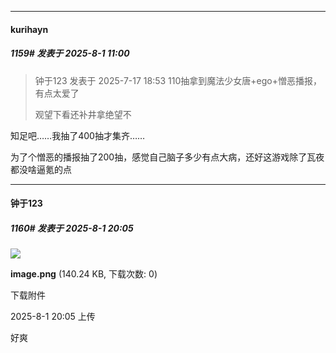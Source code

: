 ﻿
*****

####  kurihayn  
##### 1159#       发表于 2025-8-1 11:00

<blockquote>钟于123 发表于 2025-7-17 18:53
110抽拿到魔法少女唐+ego+憎恶播报，有点太爱了

观望下看还补井拿绝望不</blockquote>
知足吧……我抽了400抽才集齐……

为了个憎恶的播报抽了200抽，感觉自己脑子多少有点大病，还好这游戏除了瓦夜都没啥逼氪的点


*****

####  钟于123  
##### 1160#       发表于 2025-8-1 20:05

<img src="https://img.stage1st.com/forum/202508/01/200528ro3ye06o33ynug7o.png" referrerpolicy="no-referrer">

<strong>image.png</strong> (140.24 KB, 下载次数: 0)

下载附件

2025-8-1 20:05 上传

好爽

